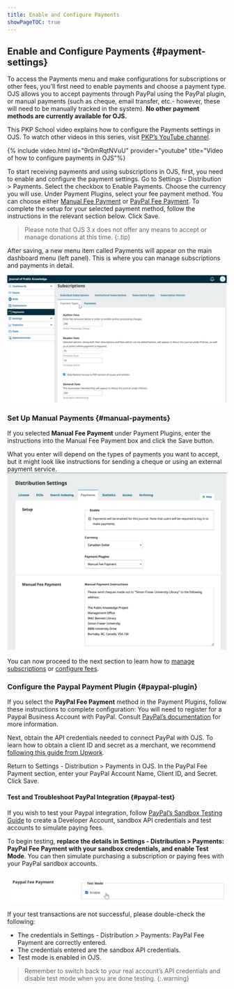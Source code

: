 ```yaml
---
title: Enable and Configure Payments
showPageTOC: true
---
```


## Enable and Configure Payments {#payment-settings}

To access the Payments menu and make configurations for subscriptions or other fees, you’ll first need to enable payments and choose a payment type. OJS allows you to accept payments through PayPal using the PayPal plugin, or manual payments (such as cheque, email transfer, etc.- however, these will need to be manually tracked in the system). **No other payment methods are currently available for OJS.** 

This PKP School video explains how to configure the Payments settings in OJS. To watch other videos in this series, visit [PKP’s YouTube channel](https://www.youtube.com/playlist?list=PLg358gdRUrDVTXpuGXiMgETgnIouWoWaY).

{% include video.html id="9r0mRqtNVuU" provider="youtube" title="Video of how to configure payments in OJS"%}

To start receiving payments and using subscriptions in OJS, first, you need to enable and configure the payment settings.
Go to Settings - Distribution > Payments.
Select the checkbox to Enable Payments. 
Choose the currency you will use.
Under Payment Plugins, select your fee payment method. You can choose either [Manual Fee Payment](#manual-payment) or [PayPal Fee Payment](#paypal-payment). To complete the setup for your selected payment method, follow the instructions in the relevant section below. 
Click Save.


>Please note that OJS 3.x does not offer any means to accept or manage donations at this time. 
{:.tip}

After saving, a new menu item called Payments will appear on the main dashboard menu (left panel). This is where you can manage subscriptions and payments in detail.

![The Payments menu highlighted in the left sidebar menu, with the Subscriptions screen open in the main window.](./assets/payment-types-3.5.png)


### Set Up Manual Payments {#manual-payments}

If you selected **Manual Fee Payment** under Payment Plugins, enter the instructions into the Manual Fee Payment box and click the Save button. 

What you enter will depend on the types of payments you want to accept, but it might look like instructions for sending a cheque or using an external payment service.
![The Payments tab in Settings - Distribution showing the manual payment instructions field populated with instructions for sending cheques and digital payments to a specified address.](./assets/manual-payments-3.5.png)

You can now proceed to the next section to learn how to [manage subscriptions](#manage-subscriptions) or [configure fees](#set-fees).


### Configure the Paypal Payment Plugin {#paypal-plugin}

If you select the **PayPal Fee Payment** method in the Payment Plugins, follow these instructions to complete configuration:
You will need to register for a Paypal Business Account with PayPal. Consult [PayPal’s documentation](https://www.paypal.com/ca/business/open-business-account) for more information.

Next, obtain the API credentials needed to connect PayPal with OJS. To learn how to obtain a client ID and secret as a merchant, we recommend [following this guide from Upwork](https://www.upwork.com/resources/paypal-client-id-secret-key). 


Return to Settings - Distribution > Payments in OJS. In the PayPal Fee Payment section, enter your PayPal Account Name, Client ID, and Secret. Click Save.


#### Test and Troubleshoot PayPal Integration {#paypal-test}

If you wish to test your Paypal integration, follow [PayPal’s Sandbox Testing Guide](https://developer.paypal.com/tools/sandbox/) to create a Developer Account, sandbox API credentials and test accounts to simulate paying fees. 

To begin testing, **replace the details in Settings - Distribution > Payments: PayPal Fee Payment with your sandbox credentials, and enable Test Mode**. You can then simulate purchasing a subscription or paying fees with your PayPal sandbox accounts.

![PayPal Fee Payment Test Mode.](./assets/paypal-test-mode-3.5.png)


If your test transactions are not successful, please double-check the following:
* The credentials in Settings - Distribution > Payments: PayPal Fee Payment are correctly entered.
* The credentials entered are the sandbox API credentials.
* Test mode is enabled in OJS.

> Remember to switch back to your real account’s API credentials and disable test mode when you are done testing.
{:.warning}